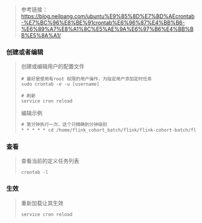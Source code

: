 





> 参考链接：https://blog.neilpang.com/ubuntu%E9%85%8D%E7%BD%AEcrontab-%E7%BC%96%E8%BE%91crontab%E6%96%87%E4%BB%B6-%E6%89%A7%E8%A1%8C%E5%AE%9A%E6%97%B6%E4%BB%BB%E5%8A%A1/





### 创建或者编辑

> 创建或编辑用户的配置文件
>
> ```shell
> # 最好是使用有root 权限的用户操作，为指定用户添加定时任务
> sudo crontab -e -u [username]
> 
> # 刷新
> service cron reload
> ```
>
> 编辑示例
>
> ```txt
> # 第分钟执行一次，这个只精确到分钟级别
> * * * * * cd /home/flink_cohort_batch/flink/flink-cohort-batch/flink-1.18.0 && ./cron_start.sh
> ```



### 查看

> 查看当前的定义任务列表
>
> ```shell
> crontab -l
> ```



### 生效

> 重新加载让其生效
>
> ```shell
> service cron reload
> ```

